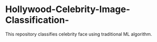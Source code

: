 # Hollywood-Celebrity-Image-Classification-
This repository classifies celebrity face using traditional ML algorithm.
